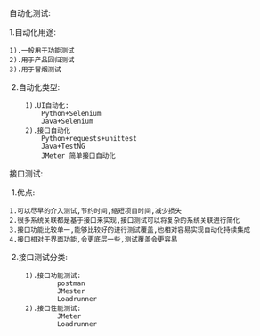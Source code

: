 自动化测试:

1.自动化用途:

```shell
1).一般用于功能测试
2).用于产品回归测试
3).用于冒烟测试
```

​	2.自动化类型:

```shell
	1).UI自动化:
		Python+Selenium
		Java+Selenium
	2).接口自动化
		Python+requests+unittest
		Java+TestNG
		JMeter 简单接口自动化
```

接口测试:

​	1.优点:

```shell
1.可以尽早的介入测试,节约时间,缩短项目时间,减少损失
2.很多系统关联都是基于接口来实现,接口测试可以将复杂的系统关联进行简化
3.接口功能比较单一,能够比较好的进行测试覆盖,也相对容易实现自动化持续集成
4.接口相对于界面功能,会更底层一些,测试覆盖会更容易
```

​	2.接口测试分类:

```shell
	1).接口功能测试:
			postman
			JMester
			Loadrunner
	2).接口性能测试:
			JMeter
			Loadrunner
```

